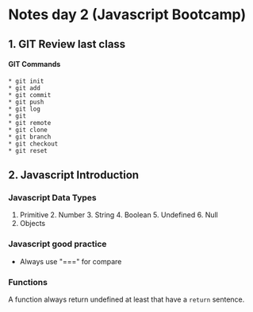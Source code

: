 # Notes day 2 (Javascript Bootcamp)

## 1. GIT Review last class

#### GIT Commands

```
* git init
* git add
* git commit
* git push
* git log
* git  
* git remote
* git clone
* git branch
* git checkout
* git reset
```

## 2. Javascript Introduction

### Javascript Data Types

1. Primitive 
    2. Number
    3. String
    4. Boolean
    5. Undefined
    6. Null
2. Objects

### Javascript good practice

* Always use "===" for compare

### Functions

A function always return undefined at least that have a ``return`` sentence.













